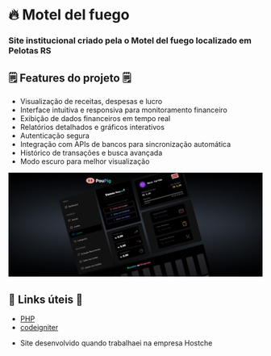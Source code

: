 # 🔥 Motel del fuego

### Site institucional criado pela o Motel del fuego localizado em Pelotas RS


## 🗒️ Features do projeto 🗒️

- Visualização de receitas, despesas e lucro
- Interface intuitiva e responsiva para monitoramento financeiro
- Exibição de dados financeiros em tempo real
- Relatórios detalhados e gráficos interativos
- Autenticação segura
- Integração com APIs de bancos para sincronização automática
- Histórico de transações e busca avançada
- Modo escuro para melhor visualização

![](https://github.com/portfolio-projetos-dev/poupig/raw/main/.gitassets/2.jpg)

## 💎 Links úteis 💎
- [PHP]((https://www.php.net/))
- [codeigniter]((https://www.codeigniter.com/))

* Site desenvolvido quando trabalhaei na empresa Hostche
